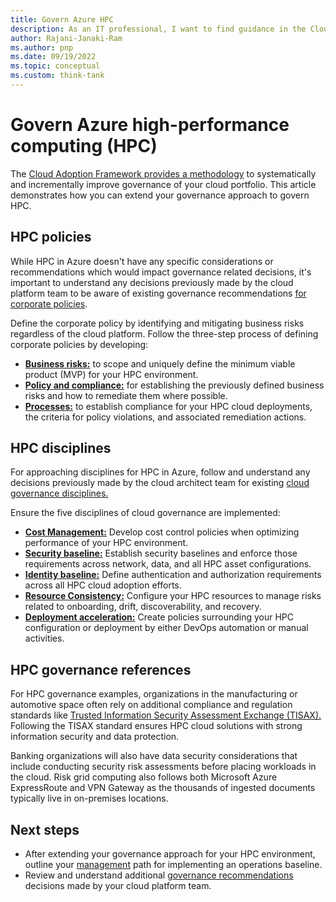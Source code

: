 ```yaml
---
title: Govern Azure HPC
description: As an IT professional, I want to find guidance in the Cloud Adoption Framework covering governance for using Azure High-performance computing (HPC) as part of my IT strategy.
author: Rajani-Janaki-Ram
ms.author: pnp
ms.date: 09/19/2022
ms.topic: conceptual
ms.custom: think-tank
---
```


# Govern Azure high-performance computing (HPC)

The [Cloud Adoption Framework provides a methodology](../../govern/index.md) to systematically and incrementally improve governance of your cloud portfolio. This article demonstrates how you can extend your governance approach to govern HPC.

## HPC policies

While HPC in Azure doesn't have any specific considerations or recommendations which would impact governance related decisions, it's important to understand any decisions previously made by the cloud platform team to be aware of existing governance recommendations [for corporate policies](../../govern/corporate-policy.md).

Define the corporate policy by identifying and mitigating business risks regardless of the cloud platform. Follow the three-step process of defining corporate policies by developing:
- [**Business risks:**](../../govern/policy-compliance/business-risk.md) to scope and uniquely define the minimum viable product (MVP) for your HPC environment.
- [**Policy and compliance:**](../../govern/policy-compliance/policy-definition.md) for establishing the previously defined business risks and how to remediate them where possible.
- [**Processes:**](../../govern/policy-compliance/processes.md) to establish compliance for your HPC cloud deployments, the criteria for policy violations, and associated remediation actions.

## HPC disciplines

For approaching disciplines for HPC in Azure, follow and understand any decisions previously made by the cloud architect team for existing [cloud governance disciplines.](../../govern/governance-disciplines.md) 

Ensure the five disciplines of cloud governance are implemented:
- [**Cost Management:**](../../govern/cost-management/index.md) Develop cost control policies when optimizing performance of your HPC environment.
- [**Security baseline:**](../../govern/security-baseline/index.md) Establish security baselines and enforce those requirements across network, data, and all HPC asset configurations.
- [**Identity baseline:**](../../govern/identity-baseline/index.md) Define authentication and authorization requirements across all HPC cloud adoption efforts.
- [**Resource Consistency:**](../../govern/resource-consistency/index.md) Configure your HPC resources to manage risks related to onboarding, drift, discoverability, and recovery.
- [**Deployment acceleration:**](../../govern/deployment-acceleration/index.md) Create policies surrounding your HPC configuration or deployment by either DevOps automation or manual activities.

## HPC governance references

For HPC governance examples, organizations in the manufacturing or automotive space often rely on additional compliance and regulation standards like [Trusted Information Security Assessment Exchange (TISAX).](/azure/compliance/offerings/offering-tisax) Following the TISAX standard ensures HPC cloud solutions with strong information security and data protection.

Banking organizations will also have data security considerations that include conducting security risk assessments before placing workloads in the cloud. Risk grid computing also follows both Microsoft Azure ExpressRoute and VPN Gateway as the thousands of ingested documents typically live in on-premises locations.


## Next steps

- After extending your governance approach for your HPC environment, outline your [management](./manage.md) path for implementing an operations baseline.
- Review and understand additional [governance recommendations](../../ready/landing-zone/design-area/governance.md) decisions made by your cloud platform team.
